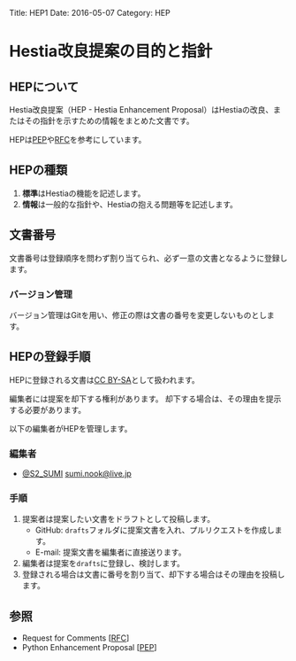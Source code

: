 Title: HEP1
Date: 2016-05-07
Category: HEP

# Hestia改良提案の目的と指針

## HEPについて

Hestia改良提案（HEP - Hestia Enhancement Proposal）はHestiaの改良、またはその指針を示すための情報をまとめた文書です。

HEPは[PEP]や[RFC]を参考にしています。

## HEPの種類

1. **標準**はHestiaの機能を記述します。
2. **情報**は一般的な指針や、Hestiaの抱える問題等を記述します。

## 文書番号

文書番号は登録順序を問わず割り当てられ、必ず一意の文書となるように登録します。

### バージョン管理

バージョン管理はGitを用い、修正の際は文書の番号を変更しないものとします。

## HEPの登録手順

HEPに登録される文書は[CC BY-SA]として扱われます。

編集者には提案を却下する権利があります。
却下する場合は、その理由を提示する必要があります。

以下の編集者がHEPを管理します。

### 編集者

* [@S2_SUMI] <sumi.nook@live.jp>

### 手順

1. 提案者は提案したい文書をドラフトとして投稿します。
    * GitHub: `drafts`フォルダに提案文書を入れ、プルリクエストを作成します。
    * E-mail: 提案文書を編集者に直接送ります。
2. 編集者は提案を`drafts`に登録し、検討します。
3. 登録される場合は文書に番号を割り当て、却下する場合はその理由を投稿します。

## 参照

* Request for Comments \[[RFC]]
* Python Enhancement Proposal \[[PEP]]


[CC BY-SA]: http://creativecommons.org/licenses/by-sa/4.0/

[@S2_SUMI]: https://twitter.com/S2_SUMI

[RFC]: https://www.ietf.org/rfc.html "IETF - Request for Comments"
[PEP]: https://www.python.org/dev/peps/ "Python Enhancement Proposal"
